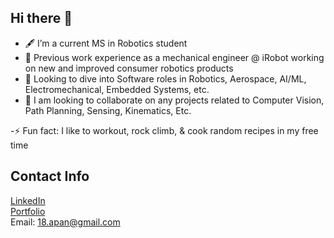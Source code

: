 ## Hi there 👋

- 🖋️ I’m a current MS in Robotics student
- 🤖 Previous work experience as a mechanical engineer @ iRobot working on new and improved consumer robotics products
- 🌱 Looking to dive into Software roles in Robotics, Aerospace, AI/ML, Electromechanical, Embedded Systems, etc.
- 🔨 I am looking to collaborate on any projects related to Computer Vision, Path Planning, Sensing, Kinematics, Etc.

-⚡ Fun fact: I like to workout, rock climb, & cook random recipes in my free time

## Contact Info
[LinkedIn](https://www.linkedin.com/in/aaron-pan-profile)<br />
[Portfolio](https://aaronpan1109.wixsite.com/website-1)<br />
Email: [18.apan@gmail.com](18.apan@gmail.com)

<!--
**aaronpan-eng/aaronpan-eng** is a ✨ _special_ ✨ repository because its `README.md` (this file) appears on your GitHub profile.

Here are some ideas to get you started:

- 🔭 I’m currently working on ...
- 🌱 I’m currently learning ..
- 👯 I’m looking to collaborate on ...
- 🤔 I’m looking for help with ...
- 💬 Ask me about ...
- 📫 How to reach me: ...
- 😄 Pronouns: ...
- ⚡ Fun fact: ...
-->
